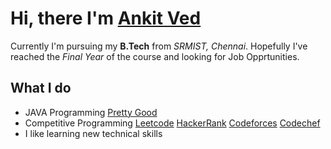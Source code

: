 # Hi, there I'm [Ankit Ved](https://www.linkedin.com/in/ankit-ved-ashm/)<br>
Currently I'm pursuing my **B.Tech** from *SRMIST, Chennai*. Hopefully I've reached the *Final Year* of the course and looking for Job Opprtunities.

## What I do
- JAVA Programming [Pretty Good](https://www.hackerrank.com/RA1711020010042)
- Competitive Programming [Leetcode](https://leetcode.com/ashm_/) [HackerRank](https://www.hackerrank.com/RA1711020010042) [Codeforces](https://codeforces.com/profile/ashm_) [Codechef](https://www.codechef.com/users/ashm_)
- I like learning new technical skills
